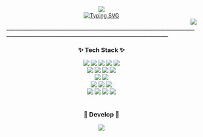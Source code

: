 <div align="center">
  <!--<img src="https://capsule-render.vercel.app/api?type=venom&height=300&text=Hello%20World%20&fontSize=70&color=0:8871e5,100:b678c4&stroke=b678c4">-->
  <img src="https://capsule-render.vercel.app/api?type=shark&color=gradient&height=140">
  <!--<img src="https://capsule-render.vercel.app/api?type=waving&height=200&text=&fontAlign=80&fontAlignY=40&color=gradient">-->
</div>

<div align="center">
<a href="https://git.io/typing-svg"><img src="https://readme-typing-svg.demolab.com?font=Gamja+Flower&pause=1000&color=28292A&width=435&lines=Hello+World!+Meet+Hyo+Gi😄" alt="Typing SVG" /></a>
</div>
<div align="right">
  <a href="https://hits.seeyoufarm.com"><img src="https://hits.seeyoufarm.com/api/count/incr/badge.svg?url=https%3A%2F%2Fgithub.com%2Fgjbae1212%2Fhit-counter&count_bg=%23F7F7F7&title_bg=%232D2D2D&icon=github.svg&icon_color=%23FFFFFF&title=Hi&edge_flat=false"/></a>
</div>
_________________________________________________________________________________________________________________________________________________
<h3 align="center">✨ Tech Stack ✨</h3>
<div align="center">
  <image src="https://img.shields.io/badge/java-%23ED8B00.svg?style=flat&logo=openjdk&logoColor=white">
  <image src="https://img.shields.io/badge/javascript-F7DF1E.svg?style=flat&logo=javascript&logoColor=white">
  <image src="https://img.shields.io/badge/jquery-0769AD.svg?style=flat&logo=jquery&logoColor=white">
  <image src="https://img.shields.io/badge/json-000000.svg?style=flat&logo=json&logoColor=white">
  <image src="https://img.shields.io/badge/ASP-512BD4.svg?style=flat&logo=dotnet&logoColor=white">
  <br>
  <image src="https://img.shields.io/badge/css3-%231572B6.svg?style=flat&logo=css3&logoColor=white">
  <image src="https://img.shields.io/badge/html5-%23E34F26.svg?style=flat&logo=html5&logoColor=white">
  <image src="https://img.shields.io/badge/bootstrap-%238511FA.svg?style=flat&logo=bootstrap&logoColor=white">
  <image src="https://img.shields.io/badge/Thymeleaf-%23005C0F.svg?style=flat&logo=Thymeleaf&logoColor=white">
  <br>
  <image src="https://img.shields.io/badge/spring-6DB33F.svg?style=flat&logo=spring&logoColor=white">
  <image src="https://img.shields.io/badge/springboot-6DB33F.svg?style=flat&logo=springboot&logoColor=white">
  <br>
  <image src="https://img.shields.io/badge/Oracle%20SQL/PLSQL-%23DD0031.svg?style=flat&logo=oracle&logoColor=white">
  <image src="https://img.shields.io/badge/MariaDB-003545?style=flat&logo=mariadb&logoColor=white"> 
  <image src="https://img.shields.io/badge/Microsoft%20SQL%20Server-CC2927?style=flat&logo=microsoft%20sql%20server&logoColor=white">
  <br>
  <image src="https://img.shields.io/badge/subversion-%23809CC9.svg?style=flat&logo=subversion&logoColor=white">
  <image src="https://img.shields.io/badge/github-%23121011.svg?style=flat&logo=github&logoColor=white">
  <image src="https://img.shields.io/badge/Visual%20Studio%20Code-0078d7.svg?style=flat&logo=visual-studio-code&logoColor=white">
  <image src="https://img.shields.io/badge/Eclipse-2C2255.svg?style=flat&logo=Eclipse&logoColor=white">
</div>
    <br>
    <h3 align="center">🌱 Develop 🌱</h3>
<div align="center">
  <image src="https://github-readme-stats.vercel.app/api/top-langs/?username=songhyogi&show_icons=true&layout=compact">
</div>
<!--<image src="https://github-readme-stats.vercel.app/api?username=songhyogi&show_icons=true&theme=radical">-->




<!--
**songhyogi/songhyogi** is a ✨ _special_ ✨ repository because its `README.md` (this file) appears on your GitHub profile.

Here are some ideas to get you started:

- 🔭 I’m currently working on ...
- 🌱 I’m currently learning ...
- 👯 I’m looking to collaborate on ...
- 🤔 I’m looking for help with ...
- 💬 Ask me about ...
- 📫 How to reach me: ...
- 😄 Pronouns: ...
- ⚡ Fun fact: ...
-->
